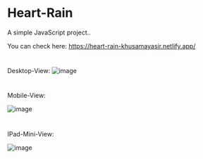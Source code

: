 # Heart-Rain
A simple JavaScript project..

You can check here: https://heart-rain-khusamayasir.netlify.app/

#
Desktop-View:
![image](https://user-images.githubusercontent.com/66178232/159830308-2d3fd468-806f-4c4c-9115-ef60a5e92a1e.png)

#

Mobile-View:

![image](https://user-images.githubusercontent.com/66178232/159830508-056268db-dd79-4bd5-aae5-60175e51edf8.png)

#

IPad-Mini-View:

![image](https://user-images.githubusercontent.com/66178232/159830677-22e9a073-f04d-4d47-bdd3-0d082791b088.png)
